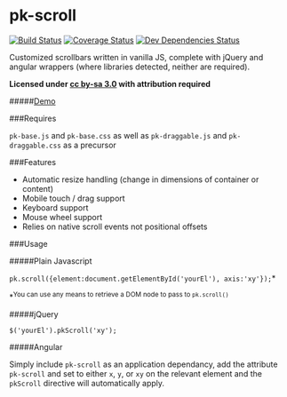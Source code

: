 
pk-scroll
========

[![Build Status](https://travis-ci.org/sw4/pk-scroll.svg?branch=master)](https://travis-ci.org/sw4/pk-scroll)
[![Coverage Status](https://coveralls.io/repos/sw4/pk-scroll/badge.png)](https://coveralls.io/r/sw4/pk-scroll)
[![Dev Dependencies  Status](https://david-dm.org/sw4/pk-scroll.png)](https://david-dm.org/sw4/pk-scroll)


Customized scrollbars written in vanilla JS, complete with jQuery and angular wrappers (where libraries detected, neither are required).

**Licensed under [cc by-sa 3.0](http://creativecommons.org/licenses/by-sa/3.0/) with attribution required**

#####[Demo](http://sw4.github.io/pk-scroll/)


###Requires

`pk-base.js` and `pk-base.css` as well as `pk-draggable.js` and `pk-draggable.css` as a precursor

###Features

- Automatic resize handling (change in dimensions of container or content)
- Mobile touch / drag support
- Keyboard support
- Mouse wheel support
- Relies on native scroll events not positional offsets

###Usage


#####Plain Javascript

`pk.scroll({element:document.getElementById('yourEl'), axis:'xy'});`*

*<sup>You can use any means to retrieve a DOM node to pass to `pk.scroll()`</sup>

#####jQuery

`$('yourEl').pkScroll('xy');`

#####Angular

Simply include `pk-scroll` as an application dependancy, add the attribute `pk-scroll` and set to either `x`, `y`, or `xy` on the relevant element and the `pkScroll` directive will automatically apply.
